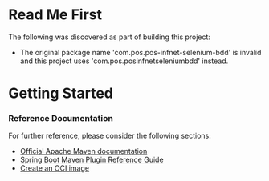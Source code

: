 # Read Me First
The following was discovered as part of building this project:

* The original package name 'com.pos.pos-infnet-selenium-bdd' is invalid and this project uses 'com.pos.posinfnetseleniumbdd' instead.

# Getting Started

### Reference Documentation
For further reference, please consider the following sections:

* [Official Apache Maven documentation](https://maven.apache.org/guides/index.html)
* [Spring Boot Maven Plugin Reference Guide](https://docs.spring.io/spring-boot/docs/2.7.3/maven-plugin/reference/html/)
* [Create an OCI image](https://docs.spring.io/spring-boot/docs/2.7.3/maven-plugin/reference/html/#build-image)

